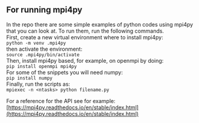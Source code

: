 ## For running mpi4py 
In the repo there are some simple examples of python codes using mpi4py that you can look at. To run them, run the following commands.  
First, create a new virtual environment where to install mpi4py:  
```python -m venv .mpi4py```  
then activate the environment:  
```source .mpi4py/bin/activate```  
Then, install mpi4py based, for example, on openmpi by doing:  
```pip install openmpi mpi4py```  
For some of the snippets you will need numpy:  
```pip install numpy```  
Finally, run the scripts as:  
```mpiexec -n <ntasks> python filename.py```  

For a reference for the API see for example: [https://mpi4py.readthedocs.io/en/stable/index.html](https://mpi4py.readthedocs.io/en/stable/index.html)
